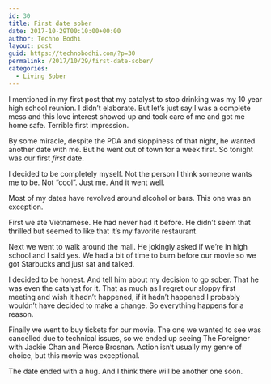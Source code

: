 ```yaml
---
id: 30
title: First date sober
date: 2017-10-29T00:10:00+00:00
author: Techno Bodhi
layout: post
guid: https://technobodhi.com/?p=30
permalink: /2017/10/29/first-date-sober/
categories:
  - Living Sober
---
```

I mentioned in my first post that my catalyst to stop drinking was my 10 year high school reunion. I didn’t elaborate. But let’s just say I was a complete mess and this love interest showed up and took care of me and got me home safe. Terrible first impression.

By some miracle, despite the PDA and sloppiness of that night, he wanted another date with me. But he went out of town for a week first. So tonight was our first <em>first</em> date.

I decided to be completely myself. Not the person I think someone wants me to be. Not “cool”. Just me. And it went well.

Most of my dates have revolved around alcohol or bars. This one was an exception.

First we ate Vietnamese. He had never had it before. He didn’t seem that thrilled but seemed to like that it’s my favorite restaurant.

Next we went to walk around the mall. He jokingly asked if we’re in high school and I said yes. We had a bit of time to burn before our movie so we got Starbucks and just sat and talked.

I decided to be honest. And tell him about my decision to go sober. That he was even the catalyst for it. That as much as I regret our sloppy first meeting and wish it hadn’t happened, if it hadn’t happened I probably wouldn’t have decided to make a change. So everything happens for a reason.

Finally we went to buy tickets for our movie. The one we wanted to see was cancelled due to technical issues, so we ended up seeing The Foreigner with Jackie Chan and Pierce Brosnan. Action isn’t usually my genre of choice, but this movie was exceptional.

The date ended with a hug. And I think there will be another one soon.